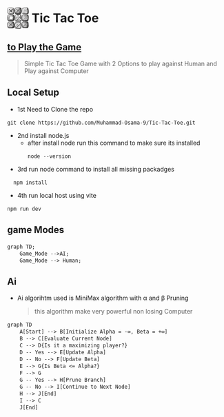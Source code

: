 <h1>
  <img src="public/game-logo.png" alt="Logo" style="width:50px; height:50px; vertical-align:middle;" />
  <span style="vertical-align:middle;">Tic Tac Toe</span>
 

</h1>

<h2> <a href="https://tic-tac-toe-gules-iota-86.vercel.app/" target="_blank" >to Play the Game</a> </h2>

> Simple Tic Tac Toe Game with 2 Options to play against Human and Play against Computer 



 
## Local Setup 

* 1st Need to Clone the repo
  
 ```
git clone https://github.com/Muhammad-Osama-9/Tic-Tac-Toe.git
 ```
* 2nd install node.js
  * after install node run this command to make sure its installed
    ```
    node --version 
    ```
*  3rd run node command to install all missing packadges
  ```
    npm install 
  ```
* 4th run local host using vite
```
npm run dev 
```


## game Modes 

```mermaid
graph TD;
    Game_Mode -->AI;
    Game_Mode --> Human;
```

## Ai 
* Ai algorihtm used is MiniMax algorithm with &alpha; and &beta; Pruning
  > this algorithm make very powerful non losing Computer 
  
```mermaid
graph TD
    A[Start] --> B[Initialize Alpha = -∞, Beta = +∞]
    B --> C[Evaluate Current Node]
    C --> D{Is it a maximizing player?}
    D -- Yes --> E[Update Alpha]
    D -- No --> F[Update Beta]
    E --> G{Is Beta <= Alpha?}
    F --> G
    G -- Yes --> H[Prune Branch]
    G -- No --> I[Continue to Next Node]
    H --> J[End]
    I --> C
    J[End]

```


